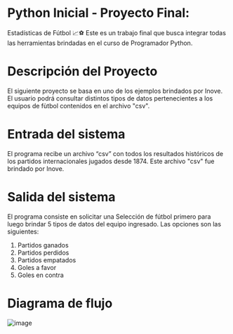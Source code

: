 # Python Inicial - Proyecto Final:
Estadísticas de Fútbol 📈⚽
Este es un trabajo final que busca integrar todas las herramientas brindadas 
en el curso de Programador Python.

# Descripción del Proyecto
El siguiente proyecto se basa en uno de los ejemplos brindados por Inove.
El usuario podrá consultar distintos tipos de datos pertenecientes a los equipos de fùtbol 
contenidos en el archivo "csv".

# Entrada del sistema
El programa recibe un archivo “csv” con todos los resultados históricos de los 
partidos internacionales jugados desde 1874. Este archivo "csv" fue brindado por Inove.

# Salida del sistema
El programa consiste en solicitar una Selección de fútbol primero
para luego brindar 5 tipos de datos del equipo ingresado.
Las opciones son las siguientes:
1. Partidos ganados
2. Partidos perdidos
3. Partidos empatados
4. Goles a favor
5. Goles en contra

# Diagrama de flujo
![image](https://user-images.githubusercontent.com/105552739/184893229-b26ee127-d9e0-46cf-961b-7d8420216360.png)
